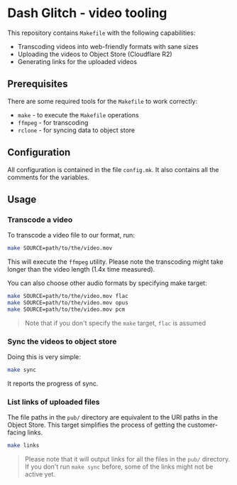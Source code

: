 # Dash Glitch - video tooling

This repository contains `Makefile` with the following capabilities:

- Transcoding videos into web-friendly formats with sane sizes
- Uploading the videos to Object Store (Cloudflare R2)
- Generating links for the uploaded videos

## Prerequisites

There are some required tools for the `Makefile` to work correctly:

- `make` - to execute the `Makefile` operations
- `ffmpeg` - for transcoding
- `rclone` - for syncing data to object store

## Configuration

All configuration is contained in the file `config.mk`. It also contains all the comments for the variables.

## Usage

### Transcode a video

To transcode a video file to our format, run:

```bash
make SOURCE=path/to/the/video.mov
```

This will execute the `ffmpeg` utility. Please note the transcoding might take longer than the video length (1.4x time measured).

You can also choose other audio formats by specifying make target:

```bash
make SOURCE=path/to/the/video.mov flac
make SOURCE=path/to/the/video.mov opus
make SOURCE=path/to/the/video.mov pcm
```

> Note that if you don't specify the `make` target, `flac` is assumed

### Sync the videos to object store

Doing this is very simple:

```bash
make sync
```

It reports the progress of sync.

### List links of uploaded files

The file paths in the `pub/` directory are equivalent to the URI paths in the Object Store. This target simplifies the process of getting the customer-facing links.

```bash
make links
```

> Please note that it will output links for all the files in the `pub/` directory. If you don't run `make sync` before, some of the links might not be active yet.
